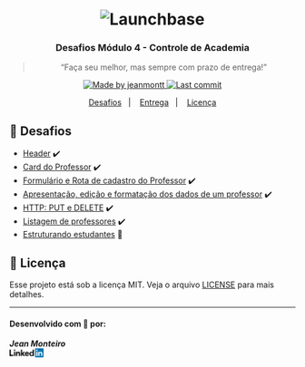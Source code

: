 <h1 align="center">
    <img alt="Launchbase" src="https://storage.googleapis.com/golden-wind/bootcamp-launchbase/logo.png" width="400px" />
</h1>

<h3 align="center">
  Desafios Módulo 4 - Controle de Academia
</h3>

<blockquote align="center">“Faça seu melhor, mas sempre com prazo de entrega!”</blockquote>

<p align="center">

  <a href="https://github.com/jeanmontt">
    <img alt="Made by jeanmontt" src="https://img.shields.io/badge/made%20by-jeanmontt-blue">
  </a>

  <a href="https://github.com/jeanmontt/launchbase/commits/master" >
    <img alt="Last commit" src="https://img.shields.io/github/last-commit/jeanmontt/launchbase">
  </a>

</p>

<p align="center">
  <a href="#rocket-desafios">Desafios</a>&nbsp;&nbsp;&nbsp;|&nbsp;&nbsp;&nbsp;
  <a href="#calendar-entrega">Entrega</a>&nbsp;&nbsp;&nbsp;|&nbsp;&nbsp;&nbsp; 
  <a href="#memo-licença">Licença</a>
</p>

## :rocket: Desafios

- [Header](https://github.com/jeanmontt/launchbase/tree/master/fase_03/01_controle_de_academia/desafio_04-1_header) ✔️
- [Card do Professor](https://github.com/jeanmontt/launchbase/tree/master/fase_03/01_controle_de_academia/desafio_4-2_card_do_professor) ✔️
- [Formulário e Rota de cadastro do Professor](https://github.com/jeanmontt/launchbase/tree/master/fase_03/01_controle_de_academia/desafio_4-3_formulario_e_rota_de_cadastro_do_professor) ✔️
- [Apresentação, edição e formatação dos dados de um professor](https://github.com/jeanmontt/launchbase/tree/master/fase_03/01_controle_de_academia/desafio_4-4_apresentacao_edicao_formata%C3%A7%C3%A3o_dos_dados_do_professor) ✔️
- [HTTP: PUT e DELETE](https://github.com/jeanmontt/launchbase/tree/master/fase_03/01_controle_de_academia/desafio_4-5_http_put_delete) ✔️
- [Listagem de professores](https://github.com/jeanmontt/launchbase/tree/master/fase_03/01_controle_de_academia/desafio_4-6_listagem_de_professores) ✔️
- [Estruturando estudantes](#) 🚧️

## :memo: Licença

Esse projeto está sob a licença MIT. Veja o arquivo [LICENSE](/LICENSE) para mais detalhes.

---

#### Desenvolvido com 💙️ por:

***Jean Monteiro*** 
<br/> 
<a href="https://www.linkedin.com/in/jeanmont/">
<img src="https://raw.githubusercontent.com/jeanmontt/NLW-1.0/master/public/assets/linkedin.png">
</a>